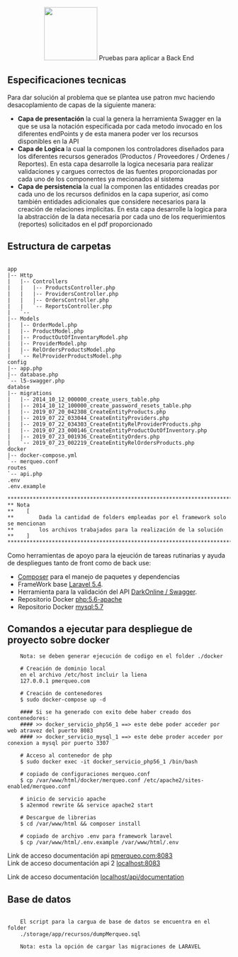 <p align="center">
    <img src="https://image.flaticon.com/icons/png/512/1059/1059757.png" width="120"> Pruebas para aplicar a Back End
</p>


## Especificaciones tecnicas

Para dar solución al problema que se plantea use patron mvc haciendo desacoplamiento de capas de la siguiente manera:
- <b>Capa de presentación</b> 
        la cual la genera la herramienta Swagger en la que se usa la notación especificada por cada metodo invocado 
        en los diferentes endPoints y de esta manera poder ver los recursos disponibles en la API
- <b>Capa de Logica</b>
        la cual la componen los controladores diseñados para los diferentes recursos generados (Productos / Proveedores / Ordenes / Reportes).
        En esta capa desarrolle la logica necesaria para realizar validaciones y cargues correctos de las fuentes proporcionadas por cada uno de los componentes ya mecionados al sistema
- <b>Capa de persistencia</b>
        la cual la componen las entidades creadas por cada uno de los recursos definidos en la capa superior, así como también entidades adicionales
        que considere necesarios para la creación de relaciones implicitas.
        En esta capa desarrolle la logica para la abstracción de la data necesaria por cada 
        uno de los requerimientos (reportes) solicitados en el pdf proporcionado

## Estructura de carpetas

```

app
|-- Http
|   |-- Controllers
|   |   |-- ProductsController.php
|   |   |-- ProvidersController.php
|   |   |-- OrdersController.php
|   |   `-- ReportsController.php
|   `--
|-- Models
|   |-- OrderModel.php
|   |-- ProductModel.php
|   |-- ProductOutOfInventaryModel.php
|   |-- ProviderModel.php
|   |-- RelOrdersProductsModel.php
|   `-- RelProviderProductsModel.php
config
|-- app.php
|-- database.php
`-- l5-swagger.php
databse
|-- migrations
|   |-- 2014_10_12_000000_create_users_table.php
|   |-- 2014_10_12_100000_create_password_resets_table.php
|   |-- 2019_07_20_042308_CreateEntityProducts.php
|   |-- 2019_07_22_033044_CreateEntityProviders.php
|   |-- 2019_07_22_034303_CreateEntityRelProviderProducts.php
|   |-- 2019_07_23_000146_CreateEntityProductOutOfInventory.php
|   |-- 2019_07_23_001936_CreateEntityOrders.php
|   `-- 2019_07_23_002219_CreateEntityRelOrdersProducts.php
docker
|-- docker-compose.yml
`-- merqueo.conf
routes
`-- api.php
.env
.env.example

********************************************************************************************
** Nota 
**    [
**        Dada la cantidad de folders empleadas por el framework solo se mencionan 
**        los archivos trabajados para la realización de la solución
**    ]
********************************************************************************************

```

Como herramientas de apoyo para la ejeución de tareas rutinarias y ayuda de despliegues tanto de front como de back use:

- [Composer](https://getcomposer.org/) para el manejo de paquetes y dependencias
- FrameWork base [Laravel 5.4](https://laravel.com/docs/5.4).
- Herramienta para la validación del API [DarkOnline / Swagger](https://github.com/zircote/swagger-php).
- Repositorio Docker [php:5.6-apache](https://hub.docker.com/_/php?tab=description&page=1)
- Repositorio Docker [mysql:5.7](https://hub.docker.com/_/mysql)

## Comandos a ejecutar para despliegue de proyecto sobre docker

```
    Nota: se deben generar ejecución de codigo en el folder ./docker
    
    # Creación de dominio local
    en el archivo /etc/host incluir la liena
    127.0.0.1 pmerqueo.com
    
    # Creación de contenedores
    $ sudo docker-compose up -d

    #### Si se ha generado con exito debe haber creado dos contenedores:
    #### >> docker_servicio_php56_1 ==> este debe poder acceder por web atravez del puerto 8083
    #### >> docker_servicio_mysql_1 ==> este debe proder acceder por conexion a mysql por puerto 3307

    # Acceso al contenedor de php
    $ sudo docker exec -it docker_servicio_php56_1 /bin/bash
    
    # copiado de configuraciones merqueo.conf
    $ cp /var/www/html/docker/merqueo.conf /etc/apache2/sites-enabled/merqueo.conf
    
    # inicio de servicio apache
    $ a2enmod rewrite && service apache2 start
    
    # Descargue de librerias 
    $ cd /var/www/html && composer install
    
    # copiado de archivo .env para framework laravel
    $ cp /var/www/html/.env.example /var/www/html/.env 

```

Link de acceso documentación api [pmerqueo.com:8083](http://pmerqueo.com:8083/api/documentation) <br>
Link de acceso documentación api 2 [localhost:8083](http://localhost:8083/api/documentation)

Link de acceso documentación [localhost/api/documentation](http://localhost/api/documentation)

## Base de datos

```

    El script para la cargua de base de datos se encuentra en el folder
    ./storage/app/recursos/dumpMerqueo.sql
    
    Nota: esta la opción de cargar las migraciones de LARAVEL

```
